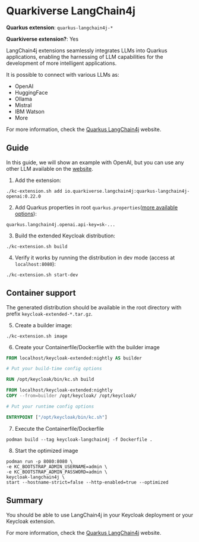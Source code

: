 # Quarkiverse LangChain4j

**Quarkus extension**: `quarkus-langchain4j-*`

**Quarkiverse extension?**: Yes

LangChain4j extensions seamlessly integrates LLMs into Quarkus applications, enabling the harnessing of LLM capabilities
for the development of more intelligent applications.

It is possible to connect with various LLMs as:

* OpenAI
* HuggingFace
* Ollama
* Mistral
* IBM Watson
* More

For more information, check the [Quarkus LangChain4j](https://docs.quarkiverse.io/quarkus-langchain4j/dev/index.html)
website.

## Guide

In this guide, we will show an example with OpenAI, but you can use any other LLM available on
the [website](https://docs.quarkiverse.io/quarkus-langchain4j/dev/llms.html).

1. Add the extension:

```shell
./kc-extension.sh add io.quarkiverse.langchain4j:quarkus-langchain4j-openai:0.22.0
```

2. Add Quarkus properties in
   root `quarkus.properties`([more available options](https://docs.quarkiverse.io/quarkus-langchain4j/dev/openai.html)):

```properties
quarkus.langchain4j.openai.api-key=sk-...
```

3. Build the extended Keycloak distribution:

```shell
./kc-extension.sh build
```

4. Verify it works by running the distribution in dev mode (access at `localhost:8080`):

```shell
./kc-extension.sh start-dev
```

## Container support

The generated distribution should be available in the root directory with prefix `keycloak-extended-*.tar.gz`.

5. Create a builder image:

```shell
./kc-extension.sh image
```

6. Create your Containerfile/Dockerfile with the builder image

```Dockerfile
FROM localhost/keycloak-extended:nightly AS builder

# Put your build-time config options

RUN /opt/keycloak/bin/kc.sh build

FROM localhost/keycloak-extended:nightly
COPY --from=builder /opt/keycloak/ /opt/keycloak/

# Put your runtime config options

ENTRYPOINT ["/opt/keycloak/bin/kc.sh"]
```

7. Execute the Containerfile/Dockerfile

```shell
podman build --tag keycloak-langchain4j -f Dockerfile .
```

8. Start the optimized image

```shell
podman run -p 8080:8080 \
-e KC_BOOTSTRAP_ADMIN_USERNAME=admin \
-e KC_BOOTSTRAP_ADMIN_PASSWORD=admin \
keycloak-langchain4j \
start --hostname-strict=false --http-enabled=true --optimized
```

## Summary

You should be able to use LangChain4j in your Keycloak deployment or your Keycloak extension.

For more information, check the [Quarkus LangChain4j](https://docs.quarkiverse.io/quarkus-langchain4j/dev/index.html)
website.